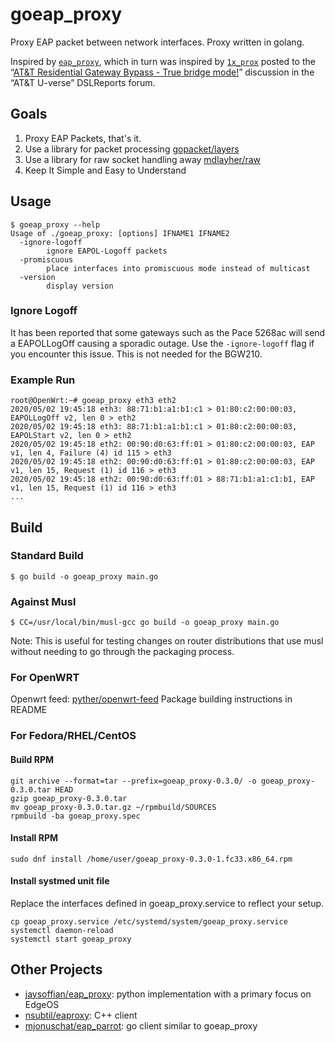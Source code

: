 # goeap_proxy

Proxy EAP packet between network interfaces. Proxy written in golang.

Inspired by [`eap_proxy`](https://github.com/jaysoffian/eap_proxy/), which in turn was inspired by [`1x_prox`](http://www.dslreports.com/forum/r30693618-) posted to the “[AT&T Residential Gateway Bypass - True bridge mode!](https://www.dslreports.com/forum/r29903721-AT-T-Residential-Gateway-Bypass-True-bridge-mode)” discussion in the “AT&T U-verse” DSLReports forum.


## Goals
1. Proxy EAP Packets, that's it.
2. Use a library for packet processing [gopacket/layers](https://github.com/google/gopacket/tree/master/layers)
3. Use a library for raw socket handling away [mdlayher/raw](https://github.com/mdlayher/raw/)
4. Keep It Simple and Easy to Understand

## Usage
```
$ goeap_proxy --help
Usage of ./goeap_proxy: [options] IFNAME1 IFNAME2
  -ignore-logoff
    	ignore EAPOL-Logoff packets
  -promiscuous
    	place interfaces into promiscuous mode instead of multicast
  -version
    	display version
```

### Ignore Logoff
It has been reported that some gateways such as the Pace 5268ac will send a EAPOLLogOff causing a sporadic outage. Use the `-ignore-logoff` flag if you encounter this issue. This is not needed for the BGW210. 

### Example Run
```
root@OpenWrt:~# goeap_proxy eth3 eth2
2020/05/02 19:45:18 eth3: 88:71:b1:a1:b1:c1 > 01:80:c2:00:00:03, EAPOLLogOff v2, len 0 > eth2
2020/05/02 19:45:18 eth3: 88:71:b1:a1:b1:c1 > 01:80:c2:00:00:03, EAPOLStart v2, len 0 > eth2
2020/05/02 19:45:18 eth2: 00:90:d0:63:ff:01 > 01:80:c2:00:00:03, EAP v1, len 4, Failure (4) id 115 > eth3
2020/05/02 19:45:18 eth2: 00:90:d0:63:ff:01 > 01:80:c2:00:00:03, EAP v1, len 15, Request (1) id 116 > eth3
2020/05/02 19:45:18 eth2: 00:90:d0:63:ff:01 > 88:71:b1:a1:c1:b1, EAP v1, len 15, Request (1) id 116 > eth3
...
```

## Build
### Standard Build
```
$ go build -o goeap_proxy main.go
```

### Against Musl
```
$ CC=/usr/local/bin/musl-gcc go build -o goeap_proxy main.go
```
Note: This is useful for testing changes on router distributions that use musl without needing to go through the packaging process.

### For OpenWRT
Openwrt feed: [pyther/openwrt-feed](https://github.com/pyther/openwrt-feed)
Package building instructions in README

### For Fedora/RHEL/CentOS
#### Build RPM
```
git archive --format=tar --prefix=goeap_proxy-0.3.0/ -o goeap_proxy-0.3.0.tar HEAD
gzip goeap_proxy-0.3.0.tar
mv goeap_proxy-0.3.0.tar.gz ~/rpmbuild/SOURCES
rpmbuild -ba goeap_proxy.spec
```

#### Install RPM
```
sudo dnf install /home/user/goeap_proxy-0.3.0-1.fc33.x86_64.rpm
```

#### Install systmed unit file
Replace the interfaces defined in goeap_proxy.service to reflect your setup.
```
cp goeap_proxy.service /etc/systemd/system/goeap_proxy.service
systemctl daemon-reload
systemctl start goeap_proxy
```

## Other Projects
- [jaysoffian/eap_proxy](https://github.com/jaysoffian/eap_proxy): python implementation with a primary focus on EdgeOS
- [nsubtil/eaproxy](https://github.com/nsubtil/eaproxy): C++ client
- [mjonuschat/eap_parrot](https://github.com/mjonuschat/eap_parrot): go client similar to goeap_proxy
